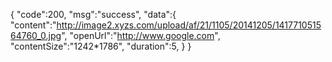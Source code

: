 {
    "code":200,
    "msg":"success",
    "data":{
        "content":"http://image2.xyzs.com/upload/af/21/1105/20141205/141771051564760_0.jpg",
        "openUrl":"http://www.google.com",
        "contentSize":"1242*1786",
        "duration":5,
    }
}
